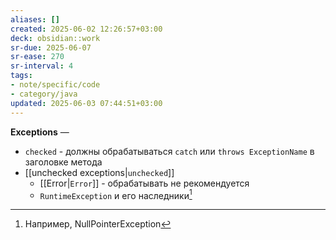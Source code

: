 ```yaml
---
aliases: []
created: 2025-06-02 12:26:57+03:00
deck: obsidian::work
sr-due: 2025-06-07
sr-ease: 270
sr-interval: 4
tags:
- note/specific/code
- category/java
updated: 2025-06-03 07:44:51+03:00
---
```


**Exceptions**
—
- `checked` - должны обрабатываться `catch` или `throws ExceptionName` в заголовке метода
- [[unchecked exceptions|`unchecked`]]
	- [[Error|`Error`]] - обрабатывать не рекомендуется
	- `RuntimeException` и его наследники[^1]

[^1]: Например, NullPointerException